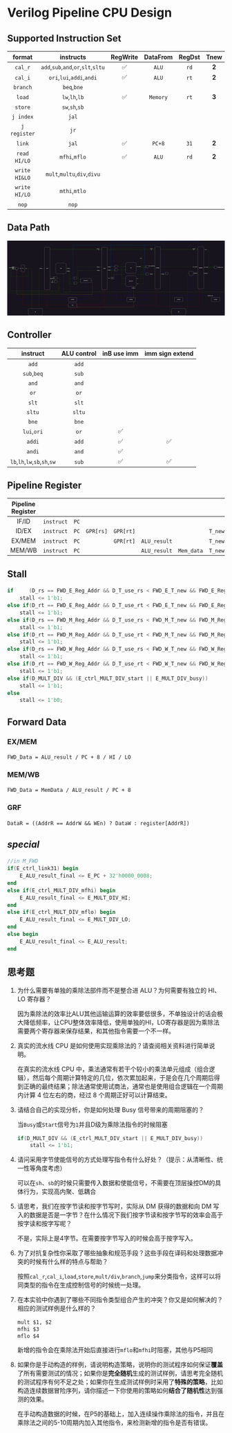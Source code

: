 # Verilog Pipeline CPU Design

## Supported Instruction Set

|    format     |              instructs              |      RegWrite      | DataFrom | RegDst | Tnew  | Tuse_rs | Tuse_rt |
| :-----------: | :---------------------------------: | :----------------: | :------: | :----: | :---: | :-----: | :-----: |
|    `cal_r`    | `add`,`sub`,`and`,`or`,`slt`,`sltu` | :white_check_mark: |  `ALU`   |  `rd`  | **2** |  **1**  |  **1**  |
|    `cal_i`    |      `ori`,`lui`,`addi`,`andi`      | :white_check_mark: |  `ALU`   |  `rt`  | **2** |  **1**  |         |
|   `branch`    |             `beq`,`bne`             |                    |          |        |       |  **0**  |  **0**  |
|    `load`     |           `lw`,`lh`,`lb`            | :white_check_mark: | `Memory` |  `rt`  | **3** |  **1**  |         |
|    `store`    |           `sw`,`sh`,`sb`            |                    |          |        |       |  **1**  |         |
|   `j index`   |                `jal`                |                    |          |        |       |         |         |
| `j register`  |                `jr`                 |                    |          |        |       |  **0**  |         |
|    `link`     |                `jal`                | :white_check_mark: |  `PC+8`  |  `31`  | **2** |         |         |
| `read HI/LO`  |            `mfhi`,`mflo`            | :white_check_mark: |  `ALU`   |  `rd`  | **2** |         |         |
| `write HI&LO` |     `mult`,`multu`,`div`,`divu`     |                    |          |        |       |  **1**  |  **1**  |
| `write HI/LO` |            `mthi`,`mtlo`            |                    |          |        |       |  **1**  |         |
|     `nop`     |                `nop`                |                    |          |        |       |         |         |

## Data Path

![](./p6.jpg)

## Controller

|           instruct            | ALU control |    inB use imm     |  imm sign extend   |
| :---------------------------: | :---------: | :----------------: | :----------------: |
|             `add`             |    `add`    |                    |                    |
|          `sub`,`beq`          |    `sub`    |                    |                    |
|             `and`             |    `and`    |                    |                    |
|             `or`              |    `or`     |                    |                    |
|             `slt`             |    `slt`    |                    |                    |
|            `sltu`             |   `sltu`    |                    |                    |
|             `bne`             |    `bne`    |                    |                    |
|          `lui`,`ori`          |    `or`     | :white_check_mark: |                    |
|            `addi`             |    `add`    | :white_check_mark: | :white_check_mark: |
|            `andi`             |    `and`    | :white_check_mark: |                    |
| `lb`,`lh`,`lw`,`sb`,`sh`,`sw` |    `sub`    | :white_check_mark: | :white_check_mark: |

## Pipeline Register

| Pipeline Register |            |      |           |           |              |            |         |
| :---------------: | :--------: | :--: | :-------: | :-------: | :----------: | :--------: | :-----: |
|       IF/ID       | `instruct` | `PC` |           |           |              |            |         |
|       ID/EX       | `instruct` | `PC` | `GPR[rs]` | `GPR[rt]` |              |            | `T_new` |
|      EX/MEM       | `instruct` | `PC` |           | `GPR[rt]` | `ALU_result` |            | `T_new` |
|      MEM/WB       | `instruct` | `PC` |           |           | `ALU_result` | `Mem_data` | `T_new` |

## Stall

```verilog
if     (D_rs == FWD_E_Reg_Addr && D_T_use_rs < FWD_E_T_new && FWD_E_Reg_W)
    stall <= 1'b1;
else if(D_rt == FWD_E_Reg_Addr && D_T_use_rt < FWD_E_T_new && FWD_E_Reg_W)
    stall <= 1'b1;
else if(D_rs == FWD_M_Reg_Addr && D_T_use_rs < FWD_M_T_new && FWD_M_Reg_W)
    stall <= 1'b1;
else if(D_rt == FWD_M_Reg_Addr && D_T_use_rt < FWD_M_T_new && FWD_M_Reg_W)
    stall <= 1'b1;
else if(D_rs == FWD_W_Reg_Addr && D_T_use_rs < FWD_W_T_new && FWD_W_Reg_W)
    stall <= 1'b1;
else if(D_rt == FWD_W_Reg_Addr && D_T_use_rt < FWD_W_T_new && FWD_W_Reg_W)
    stall <= 1'b1;
else if(D_MULT_DIV && (E_ctrl_MULT_DIV_start || E_MULT_DIV_busy))
    stall <= 1'b1;
else
    stall <= 1'b0;
```

## Forward Data

### EX/MEM

`FWD_Data = ALU_result / PC + 8 / HI / LO`

### MEM/WB

`FWD_Data = MemData / ALU_result / PC + 8`

### GRF

`DataR = ((AddrR == AddrW && WEn) ? DataW : register[AddrR])`

## _special_

```verilog
//in M_FWD
if(E_ctrl_link31) begin
    E_ALU_result_final <= E_PC + 32'h0000_0008;
end
else if(E_ctrl_MULT_DIV_mfhi) begin
    E_ALU_result_final <= E_MULT_DIV_HI;
end
else if(E_ctrl_MULT_DIV_mflo) begin
    E_ALU_result_final <= E_MULT_DIV_LO;
end
else begin
    E_ALU_result_final <= E_ALU_result;
end
```

## 思考题

1. 为什么需要有单独的乘除法部件而不是整合进 ALU？为何需要有独立的 HI、LO 寄存器？

   因为乘除法的效率比ALU其他运输运算的效率要低很多，不单独设计的话会极大降低频率，让CPU整体效率降低，使用单独的HI，LO寄存器是因为乘除法需要两个寄存器来保存结果，和其他指令需要一个不一样。

2. 真实的流水线 CPU 是如何使用实现乘除法的？请查阅相关资料进行简单说明。

   在真实的流水线 CPU 中，乘法通常有若干个较小的乘法单元组成（组合逻辑），然后每个周期计算特定的几位，依次累加起来，于是会在几个周期后得到正确的最终结果；除法通常使用试商法，通常也是使用组合逻辑在一个周期内计算 4 位左右的商，经过 8 个周期正好可以计算结束。

3. 请结合自己的实现分析，你是如何处理 Busy 信号带来的周期阻塞的？

   当`Busy`或`Start`信号为`1`并且D级为乘除法指令的时候阻塞

   ```verilog
   if(D_MULT_DIV && (E_ctrl_MULT_DIV_start || E_MULT_DIV_busy))
       stall <= 1'b1;
   ```

4. 请问采用字节使能信号的方式处理写指令有什么好处？（提示：从清晰性、统一性等角度考虑）

   可以在`sh`、`sb`的时候只需要传入数据和使能信号，不需要在顶层操控DM的具体行为，实现高内聚、低耦合

5. 请思考，我们在按字节读和按字节写时，实际从 DM 获得的数据和向 DM 写入的数据是否是一字节？在什么情况下我们按字节读和按字节写的效率会高于按字读和按字写呢？

   不是，实际上是4字节。在需要按字节写入的时候会高于按字写入。

6. 为了对抗复杂性你采取了哪些抽象和规范手段？这些手段在译码和处理数据冲突的时候有什么样的特点与帮助？

   按照`cal_r`,`cal_i`,`load`,`store`,`mult/div`,`branch`,`jump`来分类指令，这样可以将同类型的指令在生成控制信号的时候统一处理。

7. 在本实验中你遇到了哪些不同指令类型组合产生的冲突？你又是如何解决的？相应的测试样例是什么样的？

   ```
   mult $1, $2
   mfhi $3
   mflo $4
   ```

   新增的指令会在乘除法开始后直接进行`mflo`和`mfhi`时阻塞，其他与P5相同

8. 如果你是手动构造的样例，请说明构造策略，说明你的测试程序如何保证**覆盖**了所有需要测试的情况；如果你是**完全随机**生成的测试样例，请思考完全随机的测试程序有何不足之处；如果你在生成测试样例时采用了**特殊的策略**，比如构造连续数据冒险序列，请你描述一下你使用的策略如何**结合了随机性**达到强测的效果。

   在手动构造数据的时候，在P5的基础上，加入连续操作乘除法的指令，并且在乘除法之间的5-10周期内加入其他指令，来检测新增的指令是否有错误。